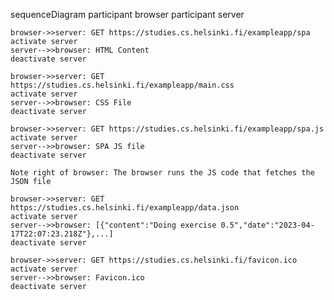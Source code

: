 sequenceDiagram
    participant browser
    participant server

    browser->>server: GET https://studies.cs.helsinki.fi/exampleapp/spa
    activate server
    server-->>browser: HTML Content
    deactivate server

    browser->>server: GET https://studies.cs.helsinki.fi/exampleapp/main.css
    activate server
    server-->>browser: CSS File
    deactivate server

    browser->>server: GET https://studies.cs.helsinki.fi/exampleapp/spa.js
    activate server
    server-->>browser: SPA JS file
    deactivate server

    Note right of browser: The browser runs the JS code that fetches the JSON file

    browser->>server: GET https://studies.cs.helsinki.fi/exampleapp/data.json
    activate server
    server-->>browser: [{"content":"Doing exercise 0.5","date":"2023-04-17T22:07:23.218Z"},...]
    deactivate server

    browser->>server: GET https://studies.cs.helsinki.fi/favicon.ico
    activate server
    server-->>browser: Favicon.ico
    deactivate server

